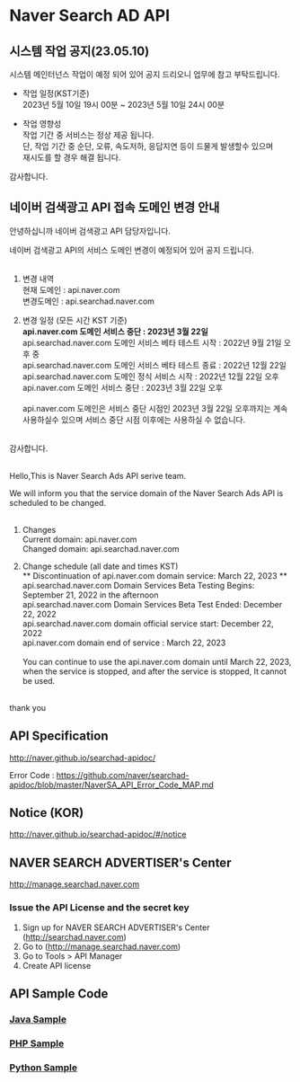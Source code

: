 # Naver Search AD API

## 시스템 작업 공지(23.05.10)

시스템 메인터넌스 작업이 예정 되어 있어 공지 드리오니 업무에 참고 부탁드립니다.<br>

* 작업 일정(KST기준) <br>
2023년 5월 10일 19시 00분 ~ 2023년 5월 10일 24시 00분

* 작업 영향성 <br>
작업 기간 중 서비스는 정상 제공 됩니다. <br>
단, 작업 기간 중 순단, 오류, 속도저하, 응답지연 등이 드물게 발생할수 있으며<br>
재시도를 할 경우 해결 됩니다. <br>

감사합니다.

## 네이버 검색광고 API 접속 도메인 변경 안내



안녕하십니까 네이버 검색광고 API 담당자입니다. <br>

네이버 검색광고 API의 서비스 도메인 변경이 예정되어 있어 공지 드립니다. <br>
<br>
1. 변경 내역<br> 
 현재 도메인 : api.naver.com<br>
 변경도메인 : api.searchad.naver.com<br>

2. 변경 일정 (모든 시간 KST 기준)<br>
   **api.naver.com 도메인 서비스 중단 :  2023년 3월 22일**  <br>
   api.searchad.naver.com 도메인 서비스 베타  테스트 시작 : 2022년 9월 21일  오후 중 <br>
   api.searchad.naver.com 도메인 서비스 베타 테스트 종료 : 2022년 12월 22일 <br>
   api.searchad.naver.com 도메인 정식 서비스 시작 : 2022년 12월 22일 오후<br>
   api.naver.com 도메인 서비스 중단 : 2023년 3월 22일 오후<br>
   <br>
   api.naver.com 도메인은 서비스 중단 시점인 2023년 3월 22일 오후까지는 계속 사용하실수 있으며 서비스 중단 시점 이후에는 
   사용하실 수 없습니다. <br>
<br>
감사합니다. <br><br>

Hello,This is Naver Search Ads API serive team. <br>

We will inform you that the service domain of the Naver Search Ads API is scheduled to be changed. <br>
<br>
1. Changes<br>
 Current domain: api.naver.com<br>
 Changed domain: api.searchad.naver.com<br>

2. Change schedule (all date and times KST)<br>
   **  Discontinuation of api.naver.com domain service: March 22, 2023 **  <br>
   api.searchad.naver.com Domain Services Beta Testing Begins: September 21, 2022 in the afternoon <br>
   api.searchad.naver.com Domain Services Beta Test Ended: December 22, 2022 <br>
   api.searchad.naver.com domain official service start: December 22, 2022<br>
   api.naver.com domain end of service : March 22, 2023<br>
   <br>
   You can continue to use the api.naver.com domain until March 22, 2023, when the service is stopped, and after the service is stopped,
   It cannot be used. <br>
<br>
thank you<br>

## API Specification
http://naver.github.io/searchad-apidoc/

Error Code : https://github.com/naver/searchad-apidoc/blob/master/NaverSA_API_Error_Code_MAP.md

## Notice (KOR)
http://naver.github.io/searchad-apidoc/#/notice

## NAVER SEARCH ADVERTISER's Center
http://manage.searchad.naver.com

### Issue the API License and the secret key

1. Sign up for NAVER SEARCH ADVERTISER's Center (http://searchad.naver.com)
2. Go to (http://manage.searchad.naver.com)
3. Go to Tools > API Manager
4. Create API license


## API Sample Code

### [Java Sample](java-sample)
### [PHP Sample](php-sample)
### [Python Sample](python-sample)
